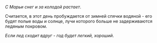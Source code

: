 _С Марьи снег и за колодой растает_.

Считается, в этот день пробуждается от зим­ней спячки водяной - его будят полые воды и солнце, лучи которого больше не задерживаются ледяным покровом. 

_Если лед сходит вдруг - год будет легкий, хороший_.